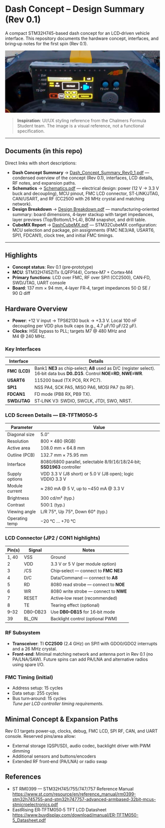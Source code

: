 # Dash Concept – Design Summary (Rev 0.1)

A compact STM32H745-based dash concept for an LCD‑driven vehicle interface. This repository documents the hardware concept, interfaces, and bring‑up notes for the first spin (Rev 0.1).

![Inspiration – Chalmers Formula Student dashboard](./inspiration.jpg)

> **Inspiration**: UI/UX styling reference from the Chalmers Formula Student team. The image is a visual reference, not a functional specification.

---

## Documents (in this repo)

Direct links with short descriptions:

- **Dash Concept Summary** → [Dash_Concept_Summary_Rev0_1.pdf](./Dash_Concept_Summary_Rev0_1.pdf) — condensed overview of the concept (Rev 0.1), interfaces, LCD details, RF notes, and expansion paths.
- **Schematics** → [Schematics.pdf](./Schematics.pdf) — electrical design: power (12 V → 3.3 V buck and decoupling), MCU pinout, FMC LCD connector, ST‑LINK/JTAG, CAN/USART, and RF (CC2500 with 26 MHz crystal and matching network).
- **Design Breakdown** → [Design Breakdown.pdf](./Design%20Breakdown.pdf) — manufacturing‑oriented summary: board dimensions, 4‑layer stackup with target impedances, layer previews (Top/Bottom/L1–L4), BOM snapshot, and drill table.
- **CubeMX Report** → [DashCubeMX.pdf](./DashCubeMX.pdf) — STM32CubeMX configuration: MCU selection and package, pin assignments (FMC NE3/A8, USART6, SPI1, FDCAN1), clock tree, and initial FMC timings.

---

## Highlights

- **Concept status**: Rev 0.1 (pre‑prototype)
- **MCU**: STM32H745ZITx (LQFP144), Cortex‑M7 + Cortex‑M4
- **Primary functions**: LCD over FMC, RF over SPI1 (CC2500), CAN‑FD, SWD/JTAG, UART console
- **Board**: 137 mm × 94 mm, 4‑layer FR‑4, target impedances 50 Ω SE / 90 Ω diff

## Hardware Overview

- **Power**: +12 V input → TPS62130 buck → +3.3 V. Local 100 nF decoupling per VDD plus bulk caps (e.g., 4.7 µF/10 µF/22 µF).
- **Clocks**: HSE bypass to PLL; targets M7 @ 480 MHz and M4 @ 240 MHz.

### Key Interfaces

| Interface     | Details                                                                                                                          |
| ------------- | -------------------------------------------------------------------------------------------------------------------------------- |
| **FMC (LCD)** | Bank1 **NE3** as chip‑select; **A8** used as D/C (register select). 16‑bit data bus **D0..D15**. Control **NOE=RD**, **NWE=WR**. |
| **USART6**    | 115200 baud (TX PC6, RX PC7).                                                                                                    |
| **SPI1**      | NSS PA4, SCK PA5, MISO PA6, MOSI PA7 (to RF).                                                                                    |
| **FDCAN1**    | FD mode (PB8 RX, PB9 TX).                                                                                                        |
| **SWD/JTAG**  | ST‑LINK V3: SWDIO, SWCLK, JTDI, SWO, NRST.                                                                                       |

### LCD Screen Details — ER‑TFTM050‑5

| Parameter      | Value                                                                   |
| -------------- | ----------------------------------------------------------------------- |
| Diagonal size  | 5.0″                                                                    |
| Resolution     | 800 × 480 (RGB)                                                         |
| Active area    | 108.0 mm × 64.8 mm                                                      |
| Outline (PCB)  | 132.7 mm × 75.95 mm                                                     |
| Interface      | 8080/6800 parallel, selectable 8/9/16/18/24‑bit; **SSD1963** controller |
| Supply options | VDD 3.3 V (J8 short) or 5.0 V (J8 open); logic VDDIO 3.3 V              |
| Module current | ≈ 280 mA @ 5 V, up to ~450 mA @ 3.3 V                                   |
| Brightness     | 300 cd/m² (typ.)                                                        |
| Contrast       | 500:1 (typ.)                                                            |
| Viewing angle  | L/R 75°, Up 75°, Down 60° (typ.)                                        |
| Operating temp | −20 °C … +70 °C                                                         |

### LCD Connector (JP2 / CON1 highlights)

| Pin(s) | Signal   | Notes                                  |
| ------ | -------- | -------------------------------------- |
| 1, 40  | VSS      | Ground                                 |
| 2      | VDD      | 3.3 V or 5 V (per module option)       |
| 3      | /CS      | Chip‑select — connect to **FMC NE3**   |
| 4      | D/C      | Data/Command — connect to **A8**       |
| 5      | RD       | 8080 read strobe — connect to **NOE**  |
| 6      | WR       | 8080 write strobe — connect to **NWE** |
| 7      | RESET    | Active‑low reset (recommended)         |
| 8      | TE       | Tearing effect (optional)              |
| 9–32   | DB0–DB23 | Use **DB0–DB15** for 16‑bit mode       |
| 39     | BL_ON    | Backlight control (optional PWM)       |

### RF Subsystem

- **Transceiver**: TI **CC2500** (2.4 GHz) on SPI1 with GDO0/GDO2 interrupts and a 26 MHz crystal.
- **Front‑end**: Minimal matching network and antenna port in Rev 0.1 (no PA/LNA/SAW). Future spins can add PA/LNA and alternative radios using spare I/O.

### FMC Timing (initial)

- Address setup: 15 cycles
- Data setup: 255 cycles
- Bus turn‑around: 15 cycles  
  _Tune per LCD controller timing requirements._

## Minimal Concept & Expansion Paths

Rev 0.1 targets power‑up, clocks, debug, FMC LCD, SPI RF, CAN, and UART console. Reserved pins/area allow:

- External storage (QSPI/SD), audio codec, backlight driver with PWM dimming
- Additional sensors and buttons/encoders
- Extended RF front‑end (PA/LNA) or radio swap

## References

- ST RM0399 — STM32H745/755/747/757 Reference Manual  
  https://www.st.com/resource/en/reference_manual/rm0399-stm32h745755-and-stm32h747757-advanced-armbased-32bit-mcus-stmicroelectronics.pdf
- EastRising ER‑TFTM050‑5 TFT LCD Datasheet  
  https://www.buydisplay.com/download/manual/ER-TFTM050-5_Datasheet.pdf
